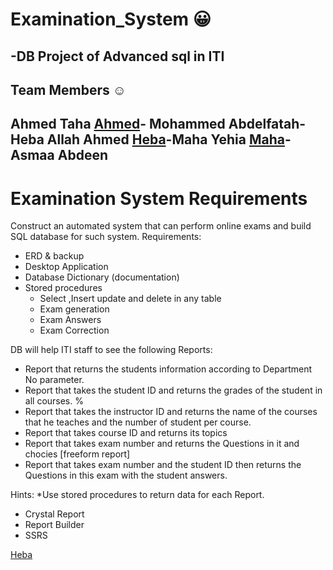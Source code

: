 # Examination_System 😀
-DB Project of Advanced sql in ITI 
---------------------------
## Team Members :relaxed:
Ahmed Taha [Ahmed](https://github.com/AhmedTaha475)- Mohammed Abdelfatah-Heba Allah Ahmed [Heba]( https://github.com/Hebaallah61)-Maha Yehia [Maha](https://github.com/Maha-Yehia)-Asmaa Abdeen 
---
# Examination System Requirements

Construct an automated system that can perform online exams and build SQL database for such system.
Requirements:
*	ERD & backup
*	Desktop Application
*	Database Dictionary (documentation)
*	Stored procedures  
	* Select ,Insert update and delete in any table
	* Exam generation
	* Exam Answers 
	* Exam Correction
	
 DB will help ITI staff to see the following Reports:
*	Report that returns the students information according to Department No parameter.
*	Report that takes the student ID and returns the grades of the student in all courses. %
*	Report that takes the instructor ID and returns the name of the courses that he teaches and the number of student per course.
*	Report that takes course ID and returns its topics  
*	Report that takes exam number and returns the Questions in it and chocies [freeform report]
*	Report that takes exam number and the student ID then returns the Questions in this exam with the student answers. 

Hints:
*Use stored procedures to return data for each Report.
   * Crystal Report
   * Report Builder 
   * SSRS

[Heba]( https://github.com/Hebaallah61)
 

